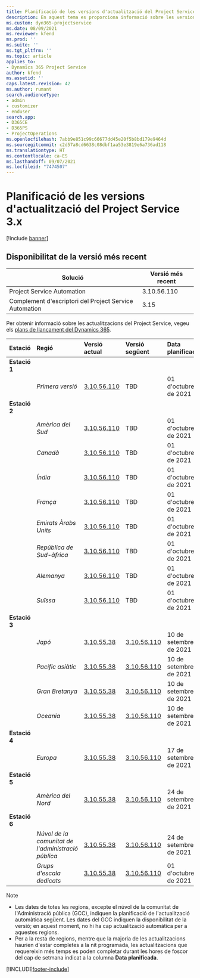 ```yaml
---
title: Planificació de les versions d'actualització del Project Service 3.x
description: En aquest tema es proporciona informació sobre les versions disponibles i futures del Dynamics 365 Project Service Automation.
ms.custom: dyn365-projectservice
ms.date: 08/09/2021
ms.reviewer: kfend
ms.prod: ''
ms.suite: ''
ms.tgt_pltfrm: ''
ms.topic: article
applies_to:
- Dynamics 365 Project Service
author: kfend
ms.assetid: ''
caps.latest.revision: 42
ms.author: rumant
search.audienceType:
- admin
- customizer
- enduser
search.app:
- D365CE
- D365PS
- ProjectOperations
ms.openlocfilehash: 7abb9e851c99c66677dd45e20f5b8bd179e9464d
ms.sourcegitcommit: c2d57a8cd6638c08dbf1aa53e3819e6a736ad118
ms.translationtype: HT
ms.contentlocale: ca-ES
ms.lasthandoff: 09/07/2021
ms.locfileid: "7474507"
---
```

# <a name="update-release-schedule-for-project-service-3x"></a>Planificació de les versions d'actualització del Project Service 3.x

[!include [banner](../includes/psa-now-project-operations.md)]

## <a name="latest-version-availability"></a>Disponibilitat de la versió més recent

| Solució  | Versió més recent |
|-------|----|
| Project Service Automation    | 3.10.56.110 |
| Complement d'escriptori del Project Service Automation                | 3.15          |

Per obtenir informació sobre les actualitzacions del Project Service, vegeu els [plans de llançament del Dynamics 365](/dynamics365/release-plans/). 

| Estació  | Regió | Versió actual | Versió següent |  Data planificada
| :---   | :---   | :---   | :---   |:---   |         
|<strong>Estació 1</strong> | |  |  | |
| | <i>Primera versió</i> | [3.10.56.110](whats-new-ur-35.md) | TBD | 01 d'octubre de 2021
|<strong>Estació 2</strong> | |  |  | |
| | <i>Amèrica del Sud</i> | [3.10.56.110](whats-new-ur-35.md) | TBD | 01 d'octubre de 2021
| | <i>Canadà</i> | [3.10.56.110](whats-new-ur-35.md) | TBD | 01 d'octubre de 2021
| | <i>Índia</i> | [3.10.56.110](whats-new-ur-35.md) | TBD | 01 d'octubre de 2021
| | <i>França</i> | [3.10.56.110](whats-new-ur-35.md) | TBD | 01 d'octubre de 2021
| | <i>Emirats Àrabs Units</i> | [3.10.56.110](whats-new-ur-35.md) | TBD | 01 d'octubre de 2021
| | <i>República de Sud-àfrica</i> | [3.10.56.110](whats-new-ur-35.md) | TBD | 01 d'octubre de 2021
| | <i>Alemanya</i> | [3.10.56.110](whats-new-ur-35.md) | TBD | 01 d'octubre de 2021
| | <i>Suïssa</i> | [3.10.56.110](whats-new-ur-35.md) | TBD | 01 d'octubre de 2021
|<strong>Estació 3</strong> | |  |  | |
| | <i>Japó</i> | [3.10.55.38](whats-new-ur-34.md) | [3.10.56.110](whats-new-ur-35.md) | 10 de setembre de 2021
| | <i>Pacífic asiàtic</i> | [3.10.55.38](whats-new-ur-34.md) | [3.10.56.110](whats-new-ur-35.md) | 10 de setembre de 2021
| | <i>Gran Bretanya</i> | [3.10.55.38](whats-new-ur-34.md) | [3.10.56.110](whats-new-ur-35.md) | 10 de setembre de 2021
| | <i>Oceania</i> | [3.10.55.38](whats-new-ur-34.md) | [3.10.56.110](whats-new-ur-35.md) | 10 de setembre de 2021
|<strong>Estació 4</strong> | |  |  | |
| | <i>Europa</i> | [3.10.55.38](whats-new-ur-34.md) | [3.10.56.110](whats-new-ur-35.md) | 17 de setembre de 2021
|<strong>Estació 5</strong> | |  |  | |
| | <i>Amèrica del Nord</i> | [3.10.55.38](whats-new-ur-34.md) | [3.10.56.110](whats-new-ur-35.md) | 24 de setembre de 2021
|<strong>Estació 6</strong> | |  |  | |
| | <i>Núvol de la comunitat de l'administració pública</i> | [3.10.55.38](whats-new-ur-34.md) | [3.10.56.110](whats-new-ur-35.md) | 24 de setembre de 2021
| | <i>Grups d'escala dedicats</i> | [3.10.55.38](whats-new-ur-34.md) | [3.10.56.110](whats-new-ur-35.md) | 01 d'octubre de 2021

>[!Note]
> - Les dates de totes les regions, excepte el núvol de la comunitat de l'Administració pública (GCC), indiquen la planificació de l'actualització automàtica següent. Les dates del GCC indiquen la disponibilitat de la versió; en aquest moment, no hi ha cap actualització automàtica per a aquestes regions.
> - Per a la resta de regions, mentre que la majoria de les actualitzacions haurien d'estar completes a la nit programada, les actualitzacions que requereixin més temps es poden completar durant les hores de foscor del cap de setmana indicat a la columna **Data planificada**.


[!INCLUDE[footer-include](../includes/footer-banner.md)]
